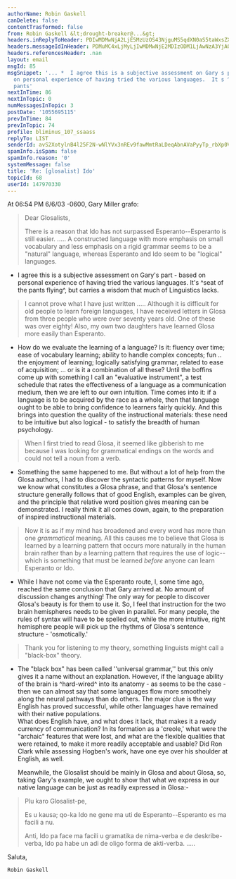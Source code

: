 ```yaml
---
authorName: Robin Gaskell
canDelete: false
contentTrasformed: false
from: Robin Gaskell &lt;drought-breaker@...&gt;
headers.inReplyToHeader: PDIwMDMwNjA2LjE5MzUzOS43NjguMS5qdXN0aS5taWxsZXJAanVuby5jb20+
headers.messageIdInHeader: PDMuMC4xLjMyLjIwMDMwNjE2MDIzODM1LjAwNzA3YjA0QHBhY2lmaWMubmV0LmF1Pg==
headers.referencesHeader: .nan
layout: email
msgId: 85
msgSnippet: '... *  I agree this is a subjective assessment on Gary s part - based
  on personal experience of having tried the various languages.  It s ^seat of the
  pants'
nextInTime: 86
nextInTopic: 0
numMessagesInTopic: 3
postDate: '1055695115'
prevInTime: 84
prevInTopic: 74
profile: bliminus_107_ssaass
replyTo: LIST
senderId: avS2XotylnB4l25F2N-wNlYVx3nREv9fawMmtRaLDeqAbnAVaPyyTp_rbXp0Vp7JYNlb4miK_z64eD8UVBYKo9XUJrS_MejyJyqBCM0Q-UqRTnbHbw
spamInfo.isSpam: false
spamInfo.reason: '0'
systemMessage: false
title: 'Re: [glosalist] Ido'
topicId: 68
userId: 147970330
---
```


At 06:54 PM 6/6/03 -0600, Gary Miller grafo:
>Dear Glosalists,
>
>There is a reason that Ido has not surpassed Esperanto--Esperanto is
>still easier.
>   .....
>     A constructed language with
>more emphasis on small vocabulary and less emphasis on a rigid grammar
>seems to be a "natural" language, whereas Esperanto and Ido seem to be
>"logical" languages.
>
*  I agree this is a subjective assessment on Gary's part - based on
personal experience of having tried the various languages.  It's ^seat of
the pants flying^, but carries a wisdom that much of Linguistics lacks.

>I cannot prove what I have just written   .....
>Although it is difficult for old people to learn foreign languages, I
>have received letters in Glosa from three people who were over seventy
>years old.  One of these was over eighty!  Also, my own two daughters
>have learned Glosa more easily than Esperanto. 
*  How do we evaluate the learning of a language?
   Is it: fluency over time;
          ease of vocabulary learning;
          ability to handle complex concepts;
          fun .. the enjoyment of learning;
          logically satisfying grammar, related to ease of acquisition;
             ... or is it a combination of all these?
   Until the boffins come up with something I call an "evaluative
instrument", a test schedule that rates the effectiveness of a language as
a communication medium, then we are left to our own intuition.
   Time comes into it: if a language is to be acquired by the race as a
whole, then that language ought to be able to bring confidence to learners
fairly quickly.  And this brings into question the quality of the
instructional materials: these need to be intuitive but also logical - to
satisfy the breadth of human psychology.
   

> When I first tried to
>read Glosa, it seemed like gibberish to me because I was looking for
>grammatical endings on the words and could not tell a noun from a verb. 
*  Something the same happened to me.
   But without a lot of help from the Glosa authors, I had to discover the
syntactic patterns for myself.
   Now we know what constitutes a Glosa phrase, and that Glosa's sentence
structure generally follows that of good English, examples can be given,
and the principle that relative word position gives meaning can be
demonstrated.
   I really think it all comes down, again, to the preparation of inspired
instructional materials.

>Now it is as if my mind has broadened and every word has more than one
>_grammatical_ meaning.  All this causes me to believe that Glosa is
>learned by a learning pattern that occurs more naturally in the human
>brain rather than by a learning pattern that requires the use of
>logic--which is something that must be learned _before_ anyone can learn
>Esperanto or Ido.
>
*  While I have not come via the Esperanto route, I, some time ago, reached
the same conclusion that Gary arrived at.
   No amount of discussion changes anything!  The only way for people to
discover Glosa's beauty is for them to use it.  So, I feel that instruction
for the two brain hemispheres needs to be given in parallel.
   For many people, the rules of syntax will have to be spelled out, while
the more intuitive, right hemisphere people will pick up the rhythms of
Glosa's sentence structure - 'osmotically.'

> Thank you for listening to my theory, something linguists might call a
>"black-box" theory.
>
*  The "black box" has been called ''universal grammar,'' but this only
gives it a name without an explanation.  However, if the language ability
of the brain is ^hard-wired^ into its anatomy - as seems to be the case -
then we can almost say that some languages flow more smoothely along the
neural pathways than do others.  The major clue is the way English has
proved successful, while other languages have remained with their native
populations.  
   What does English have, and what does it lack, that makes it a ready
currency of communication?  In its formation as a 'creole,' what were the
"archaic" features that were lost, and what are the flexible qualities that
were retained, to make it more readily acceptable and usable?
   Did Ron Clark while assessing Hogben's work, have one eye over his
shoulder at English, as well.

   Meanwhile, the Glosalist should be mainly in Glosa and about Glosa, so,
taking Gary's example, we ought to show that what we express in our native
language can be just as readily expressed in Glosa:-
>
>Plu karo Glosalist-pe,
>
>Es u kausa; qo-ka Ido ne gene ma uti de Esperanto--Esperanto es ma facili
>a nu.
>
>Anti, Ido pa face ma facili u gramatika de nima-verba e de
>deskribe-verba, Ido pa habe un adi de oligo forma de akti-verba. 
>   .....

Saluta,

    Robin Gaskell


